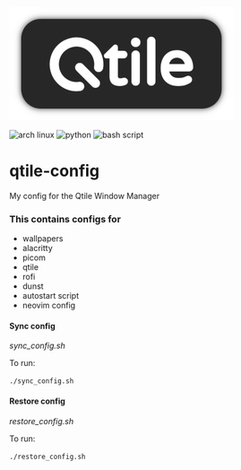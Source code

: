 ![alt](https://raw.githubusercontent.com/qtile/qtile/master/logo.png)

![arch linux](https://img.shields.io/badge/Arch_Linux-1793D1?style=for-the-badge&logo=arch-linux&logoColor=white)
![python](https://img.shields.io/badge/Python-3776AB?style=for-the-badge&logo=python&logoColor=white)
![bash script](https://img.shields.io/badge/Shell_Script-121011?style=for-the-badge&logo=gnu-bash&logoColor=white)

# qtile-config

My config for the Qtile Window Manager

### This contains configs for

- wallpapers
- alacritty
- picom
- qtile
- rofi
- dunst
- autostart script
- neovim config

#### Sync config

_sync_config.sh_

To run:

`./sync_config.sh`

#### Restore config

_restore_config.sh_

To run:

`./restore_config.sh`
